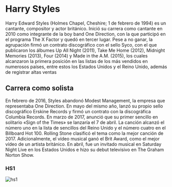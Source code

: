 # Harry Styles
Harry Edward Styles (Holmes Chapel, Cheshire; 1 de febrero de 1994) es un cantante, compositor y actor británico. 
Inició su carrera como cantante en 2010 como integrante de la boy band One Direction, con la que participó en el programa The X Factor y quedó en tercer lugar. 
Pese a no ganar, la agrupación firmó un contrato discográfico con el sello Syco, con el que publicaron los álbumes Up All Night (2011), Take Me Home (2012), Midnight Memories (2013), Four (2014) y Made in the A.M. (2015), los cuales alcanzaron la primera posición en las listas de los más vendidos en numerosos países, entre estos los Estados Unidos y el Reino Unido, además de registrar altas ventas

## Carrera como solista
En febrero de 2016, Styles abandonó Modest Management, la empresa que representaba One Direction. En mayo del mismo año, lanzó su propio sello discográfico Erskine Records y firmó un contrato con la discográfica Columbia Records.
En marzo de 2017, anunció que su primer sencillo en solitario «Sign of the Times» se lanzaría el 7 de abril. La canción alcanzó el número uno en la lista de sencillos del Reino Unido y el número cuatro en el Billboard Hot 100. Rolling Stone clasificó el tema como la mejor canción de 2017. Adicionalmente, el vídeo musical ganó el Brit Award, como el mejor vídeo de un artista británico. En abril, fue un invitado musical en Saturday Night Live en los Estados Unidos e hizo su debut televisivo en The Graham Norton Show.

###  HS1
![ hs1 ](\Users\hp\OneDrive\Escritorio\hs1.jpg)
